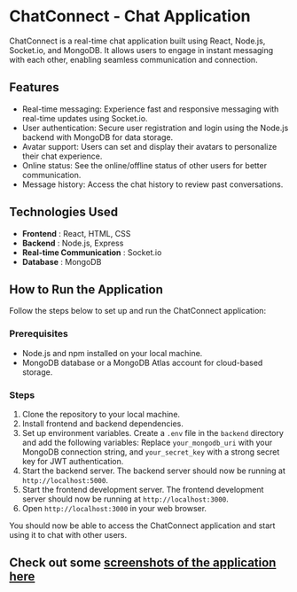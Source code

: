# ChatConnect - Chat Application

ChatConnect is a real-time chat application built using React, Node.js, Socket.io, and MongoDB. It allows users to engage in instant messaging with each other, enabling seamless communication and connection.

## Features

* Real-time messaging: Experience fast and responsive messaging with real-time updates using Socket.io.
* User authentication: Secure user registration and login using the Node.js backend with MongoDB for data storage.
* Avatar support: Users can set and display their avatars to personalize their chat experience.
* Online status: See the online/offline status of other users for better communication.
* Message history: Access the chat history to review past conversations.

## Technologies Used

* **Frontend** : React, HTML, CSS
* **Backend** : Node.js, Express
* **Real-time Communication** : Socket.io
* **Database** : MongoDB

## How to Run the Application

Follow the steps below to set up and run the ChatConnect application:

### Prerequisites

* Node.js and npm installed on your local machine.
* MongoDB database or a MongoDB Atlas account for cloud-based storage.

### Steps

1. Clone the repository to your local machine.
2. Install frontend and backend dependencies.
3. Set up environment variables. Create a `.env` file in the `backend` directory and add the following variables: Replace `your_mongodb_uri` with your MongoDB connection string, and `your_secret_key` with a strong secret key for JWT authentication.
4. Start the backend server. The backend server should now be running at `http://localhost:5000`.
5. Start the frontend development server. The frontend development server should now be running at `http://localhost:3000`.
6. Open `http://localhost:3000` in your web browser.

You should now be able to access the ChatConnect application and start using it to chat with other users.

## Check out some [screenshots of the application here](https://github.com/AdityaNarayan05/ChatConnect/blob/main/PREVIEW.md)
